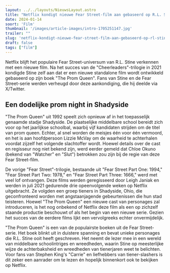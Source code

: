 ```yaml
---
layout: ../../layouts/NieuwsLayout.astro
title: "Netflix kondigt nieuwe Fear Street-film aan gebaseerd op R.L. Stine's The Prom Queen"
date: 2024-01-14
soort: 'Film'
thumbnail: '/images/article-images/intro-1705251147.jpg'
trailer: ""
slug: 'netflix-kondigt-nieuwe-fear-street-film-aan-gebaseerd-op-rl-stines-the-prom-queen'
draft: false
tags: ["film"]
---
```



Netflix blijft het populaire Fear Street-universum van R.L. Stine verkennen met een nieuwe film. Na het succes van de "Cheerleaders"-trilogie in 2021 kondigde Stine zelf aan dat er een nieuwe standalone film wordt ontwikkeld gebaseerd op zijn boek "The Prom Queen". Fans van Stine en de Fear Street-serie werden verheugd door deze aankondiging, die hij deelde via X/Twitter.

## Een dodelijke prom night in Shadyside

"The Prom Queen" uit 1992 speelt zich opnieuw af in het toepasselijk genaamde stadje Shadyside. De plaatselijke middelbare school bereidt zich voor op het jaarlijkse schoolbal, waarbij vijf kandidaten strijden om de titel van prom queen. Echter, al snel worden de meisjes één voor één vermoord, en het is aan hoofdpersoon Lizzie McVay om de waarheid te achterhalen voordat zijzelf het volgende slachtoffer wordt. Hoewel details over de cast en regisseur nog niet bekend zijn, werd eerder gemeld dat Chloe Okuno (bekend van "Watcher" en "Slut") betrokken zou zijn bij de regie van deze Fear Street-film.

De vorige "Fear Street"-trilogie, bestaande uit "Fear Street Part One: 1994," "Fear Street Part Two: 1978," en "Fear Street Part Three: 1666," werd met veel lof ontvangen. Deze films werden geregisseerd door Leigh Janiak en werden in juli 2021 gedurende drie opeenvolgende weken op Netflix uitgebracht. Ze volgden een groep tieners in Shadyside, Ohio, die geconfronteerd worden met angstaanjagende gebeurtenissen die hun stad teisteren. Hoewel "The Prom Queen" een nieuwe cast van personages zal introduceren, is het nog onbekend of Netflix deze film als een op zichzelf staande productie beschouwt of als het begin van een nieuwe serie. Gezien het succes van de eerdere films lijkt een vervolgreeks echter onvermijdelijk.

"The Prom Queen" is een van de populairste boeken uit de Fear Street-serie. Het boek blinkt uit in duistere spanning en bevat unieke personages die R.L. Stine ooit heeft geschreven. Het neemt de lezer mee in een wereld van middelbare schoolintriges en wreedheden, waarin Stine op meesterlijke wijze de achterbaksheid en wreedheden van tienerjaren weet te belichten. Voor fans van Stephen King's "Carrie" en liefhebbers van tiener-slashers is dit zeker een aanrader om te lezen én hopelijk binnenkort ook te bekijken op Netflix.
